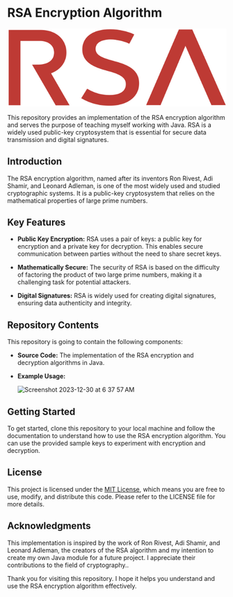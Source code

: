 # RSA Encryption Algorithm

![RSA Logo](RSA_Security_logo2.svg.png)

This repository provides an implementation of the RSA encryption algorithm and serves the purpose of teaching myself working with Java. RSA is a widely used public-key cryptosystem that is essential for secure data transmission and digital signatures.

## Introduction

The RSA encryption algorithm, named after its inventors Ron Rivest, Adi Shamir, and Leonard Adleman, is one of the most widely used and studied cryptographic systems. It is a public-key cryptosystem that relies on the mathematical properties of large prime numbers.

## Key Features

- **Public Key Encryption:** RSA uses a pair of keys: a public key for encryption and a private key for decryption. This enables secure communication between parties without the need to share secret keys.

- **Mathematically Secure:** The security of RSA is based on the difficulty of factoring the product of two large prime numbers, making it a challenging task for potential attackers.

- **Digital Signatures:** RSA is widely used for creating digital signatures, ensuring data authenticity and integrity.

## Repository Contents

This repository is going to contain the following components:

- **Source Code:** The implementation of the RSA encryption and decryption algorithms in Java.

- **Example Usage:**
  
  <img width="850" alt="Screenshot 2023-12-30 at 6 37 57 AM" src="https://github.com/Deep03/RSA-Algorithm/assets/59480224/3ef8ea45-582b-447e-bfd1-ded8ab640938">

## Getting Started

To get started, clone this repository to your local machine and follow the documentation to understand how to use the RSA encryption algorithm. You can use the provided sample keys to experiment with encryption and decryption.

## License

This project is licensed under the [MIT License](LICENSE), which means you are free to use, modify, and distribute this code. Please refer to the LICENSE file for more details.

## Acknowledgments

This implementation is inspired by the work of Ron Rivest, Adi Shamir, and Leonard Adleman, the creators of the RSA algorithm and my intention to create my own Java module for a future project. I appreciate their contributions to the field of cryptography..

Thank you for visiting this repository. I hope it helps you understand and use the RSA encryption algorithm effectively.
